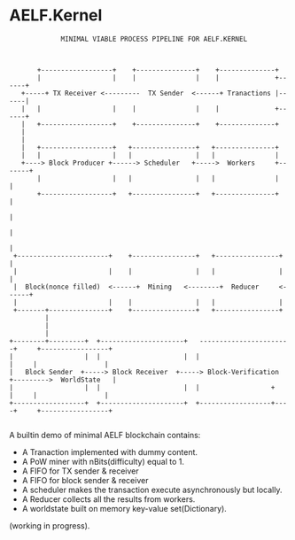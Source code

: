 # AELF.Kernel

```
             MINIMAL VIABLE PROCESS PIPELINE FOR AELF.KERNEL



       +------------------+    +---------------+    +--------------+
       |                  |    |               |    |              +------+
   +-----+ TX Receiver <---------  TX Sender  <------+ Tranactions |------|
   |   |                  |    |               |    |              +------+
   |   +------------------+    +---------------+    +--------------+
   |
   |
   |   +------------------+   +----------------+   +---------------+
   |   |                  |   |                |   |               |
   +----> Block Producer +------> Scheduler   +----->  Workers     +-------+
       |                  |   |                |   |               |       |
       +------------------+   +----------------+   +---------------+       |
                                                                           |
                                                                           |
                                                                           |
 +-----------------------+    +----------------+   +----------------+      |
 |                       |    |                |   |                |      |
 |  Block(nonce filled)  <------+  Mining   <--------+  Reducer     <------+
 |                       |    |                |   |                |
 +-------+---------------+    +----------------+   +----------------+
         |
         |
         |
+--------+---------+  +---------------------+   -----------------------+     +-----------------+
|                  |  |                     |  |                       |     |                 |
|   Block Sender  +-----> Block Receiver  +-----> Block-Verification +--------->  WorldState   |
|                  |  |                     |  |                  +    |     |                 |
+------------------+  +---------------------+  +------------------+----+     +-----------------+


```

A builtin demo of minimal AELF blockchain contains:

* A Tranaction implemented with dummy content.
* A PoW miner with nBits(difficulty) equal to 1.
* A FIFO for TX sender & receiver
* A FIFO for block sender & receiver
* A scheduler makes the transaction execute asynchronously but locally.
* A Reducer collects all the results from workers.
* A worldstate built on memory key-value set(Dictionary).

(working in progress).
